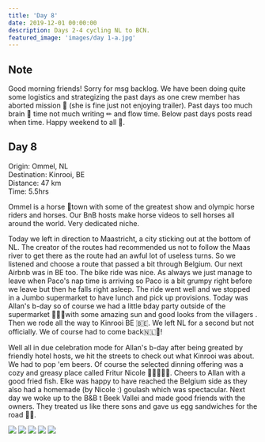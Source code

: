 ```yaml
---
title: 'Day 8'
date: 2019-12-01 00:00:00
description: Days 2-4 cycling NL to BCN.
featured_image: 'images/day 1-a.jpg'
---
```


## Note

Good morning friends! Sorry for msg backlog. We have been doing quite some logistics and strategizing the past days as one crew member has aborted mission 🐶 (she is fine just not enjoying trailer). Past days too much brain 🧠 time not much writing ✏ and flow time. Below past days posts read when time. Happy weekend to all 💛.


## Day 8
Origin: Ommel, NL <br>
Destination: Kinrooi, BE <br> 
Distance: 47 km <br>
Time: 5.5hrs <br>

Ommel is a horse 🐎town with some of the greatest show and olympic horse riders and horses. Our BnB hosts make horse videos to sell horses all around the world. Very dedicated niche.

Today we left in direction to Maastricht, a city sticking out at the bottom of NL. The creator of the routes had recommended us not to follow the Maas river to get there as the route had an awful lot of useless turns. So we listened and choose a route that passed a bit through Belgium. Our next Airbnb was in BE too. The bike ride was nice. As always we just manage to leave when Paco's nap time is arriving so Paco is a bit grumpy right before we leave but then he falls right asleep. The ride went well and we stopped in a Jumbo supermarket to have lunch and pick up provisions. Today was Allan's b-day so of course we had a little bday party outside of the supermarket 🛒🎈🎂with some amazing sun and good looks from the villagers . Then we rode all the way to Kinrooi BE 🇧🇪. We left NL for a second but not officially. We of course had to come back🇳🇱💙!

Well all in due celebration mode for Allan's b-day after being greated by friendly hotel hosts, we hit the streets to check out what Kinrooi was about. We had to pop 'em beers. Of course the selected dinning offering was a cozy and greasy place called Fritur Nicole 🍟🍟🙅🤣🤣. Cheers to Allan with a good fried fish. Elke was happy to have reached the Belgium side as they also had a homemade (by Nicole :) goulash which was spectacular. Next day we woke up to the B&B t Beek Vallei and made good friends with the owners. They treated us like there sons and gave us egg sandwiches for the road 🥚🍞.


<div class="gallery" data-columns="1">
	<img src="/images/day 2-b.png">
	<img src="/images/day 2-c.png">
	<img src="/images/day 2-d.jpeg">
	<img src="/images/day 2-f.jpeg">
	<img src="/images/day 2-g.jpeg">
</div>
